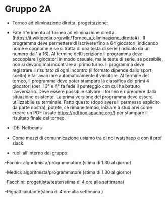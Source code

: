 # Gruppo 2A 
* Torneo ad eliminazione diretta, progettazione: 
* Fate riferimento al Torneo ad eliminazione diretta. (https://it.wikipedia.org/wiki/Torneo_a_eliminazione_diretta#) . Il programma deve permettere di iscrivere fino a 64 giocatori, indicando nome e cognome e se si tratta di una testa di serie (indicato da un numero da 1 a 16). Al termine dell’iscrizione  il programma deve accoppiare i giocatori in modo casuale, ma le teste di serie, se possibile, non si devono mai incontrare al primo turno. Il programma deve registrare il risultato di ogni incontro (il formato dipende dallo sport scelto) e far avanzare automaticamente il vincitore. 
Al termine del torneo, il programma deve poter stampare la classifica dei primi 4 giocatori (per il 3° e 4° fa fede il punteggio con cui ha battuto l’avversario. Deve essere possibile salvare il torneo e riprendere dalla situazione esistente.
La prima versione del programma deve essere utilizzabile su terminale. Fatto questo (dopo avere il permesso esplicito da parte nostra), potete, se rimane tempo, iniziare a studiarvi come creare un PDF (usate https://pdfbox.apache.org/) per stampare il risultato finale del torneo.


* IDE: Netbeans

* Come mezzi di comunnicazione usiamo tra di noi watshapp e con il prof slack.

* ruoli all'interno del gruppo: 

-Fachin: algoritmista/programmatore (stima di 1.30 al giorno)

-Medici: algoritmista/programmatore (stima di 1.30 al giorno)

-Facchini: progettista/tester(stima di 4 ore alla settimana)

-Pignatti:aiutante(stima di 4 ore alla settimana )


